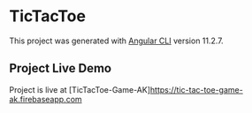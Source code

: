 # TicTacToe

This project was generated with [Angular CLI](https://github.com/angular/angular-cli) version 11.2.7.

## Project Live Demo
Project is live at [TicTacToe-Game-AK]https://tic-tac-toe-game-ak.firebaseapp.com 
